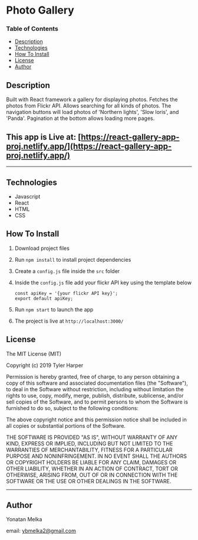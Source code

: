 # Photo Gallery

### Table of Contents

- [Description](#Description)
- [Technologies](#Technologies)
- [How To Install](#How-To-Install)
- [License](#License)
- [Author](#Author)

## Description

Built with React framework a gallery for displaying photos. Fetches the photos from Flickr API. Allows searching for all kinds of photos. The navigation buttons will load photos of 'Northern lights', 'Slow loris', and 'Panda'. Pagination at the bottom allows loading more pages.

## This app is Live at: [https://react-gallery-app-proj.netlify.app/](https://react-gallery-app-proj.netlify.app/)

---

## Technologies

- Javascript
- React
- HTML
- CSS

## How To Install

1. Download project files

2. Run `npm install` to install project dependencies

3. Create a `config.js` file inside the `src` folder

4. Inside the `config.js` file add your flickr API key using the template below

      ```
      const apiKey = '{your flickr API key}';
      export default apiKey;
      ```

5. Run `npm start` to launch the app

6. The project is live at `http://localhost:3000/`

## License

The MIT License (MIT)

Copyright (c) 2019 Tyler Harper

Permission is hereby granted, free of charge, to any person obtaining a copy of this software and associated documentation files (the "Software"), to deal in the Software without restriction, including without limitation the rights to use, copy, modify, merge, publish, distribute, sublicense, and/or sell copies of the Software, and to permit persons to whom the Software is furnished to do so, subject to the following conditions:

The above copyright notice and this permission notice shall be included in all copies or substantial portions of the Software.

THE SOFTWARE IS PROVIDED "AS IS", WITHOUT WARRANTY OF ANY KIND, EXPRESS OR IMPLIED, INCLUDING BUT NOT LIMITED TO THE WARRANTIES OF MERCHANTABILITY, FITNESS FOR A PARTICULAR PURPOSE AND NONINFRINGEMENT. IN NO EVENT SHALL THE AUTHORS OR COPYRIGHT HOLDERS BE LIABLE FOR ANY CLAIM, DAMAGES OR OTHER LIABILITY, WHETHER IN AN ACTION OF CONTRACT, TORT OR OTHERWISE, ARISING FROM, OUT OF OR IN CONNECTION WITH THE SOFTWARE OR THE USE OR OTHER DEALINGS IN THE SOFTWARE.

---

## Author

Yonatan Melka

email: [ybmelka2@gmail.com](mailto:ybmelka2@gmail.com)
